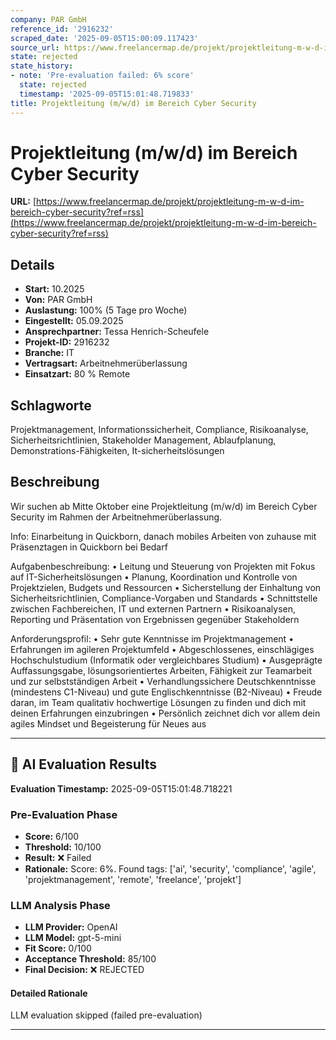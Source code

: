 ```yaml
---
company: PAR GmbH
reference_id: '2916232'
scraped_date: '2025-09-05T15:00:09.117423'
source_url: https://www.freelancermap.de/projekt/projektleitung-m-w-d-im-bereich-cyber-security?ref=rss
state: rejected
state_history:
- note: 'Pre-evaluation failed: 6% score'
  state: rejected
  timestamp: '2025-09-05T15:01:48.719833'
title: Projektleitung (m/w/d) im Bereich Cyber Security
---
```



# Projektleitung (m/w/d) im Bereich Cyber Security
**URL:** [https://www.freelancermap.de/projekt/projektleitung-m-w-d-im-bereich-cyber-security?ref=rss](https://www.freelancermap.de/projekt/projektleitung-m-w-d-im-bereich-cyber-security?ref=rss)
## Details
- **Start:** 10.2025
- **Von:** PAR GmbH
- **Auslastung:** 100% (5 Tage pro Woche)
- **Eingestellt:** 05.09.2025
- **Ansprechpartner:** Tessa Henrich-Scheufele
- **Projekt-ID:** 2916232
- **Branche:** IT
- **Vertragsart:** Arbeitnehmerüberlassung
- **Einsatzart:** 80
                                                % Remote

## Schlagworte
Projektmanagement, Informationssicherheit, Compliance, Risikoanalyse, Sicherheitsrichtlinien, Stakeholder Management, Ablaufplanung, Demonstrations-Fähigkeiten, It-sicherheitslösungen

## Beschreibung
Wir suchen ab Mitte Oktober eine Projektleitung (m/w/d) im Bereich Cyber Security im Rahmen der Arbeitnehmerüberlassung.

Info: Einarbeitung in Quickborn, danach mobiles Arbeiten von zuhause mit Präsenztagen in Quickborn bei Bedarf

Aufgabenbeschreibung:
• Leitung und Steuerung von Projekten mit Fokus auf IT-Sicherheitslösungen
• Planung, Koordination und Kontrolle von Projektzielen, Budgets und Ressourcen
• Sicherstellung der Einhaltung von Sicherheitsrichtlinien, Compliance-Vorgaben und Standards
• Schnittstelle zwischen Fachbereichen, IT und externen Partnern
• Risikoanalysen, Reporting und Präsentation von Ergebnissen gegenüber Stakeholdern

Anforderungsprofil:
• Sehr gute Kenntnisse im Projektmanagement
• Erfahrungen im agileren Projektumfeld
• Abgeschlossenes, einschlägiges Hochschulstudium (Informatik oder vergleichbares Studium)
• Ausgeprägte Auffassungsgabe, lösungsorientiertes Arbeiten, Fähigkeit zur Teamarbeit und zur selbstständigen Arbeit
• Verhandlungssichere Deutschkenntnisse (mindestens C1-Niveau) und gute Englischkenntnisse (B2-Niveau)
• Freude daran, im Team qualitativ hochwertige Lösungen zu finden und dich mit deinen Erfahrungen einzubringen
• Persönlich zeichnet dich vor allem dein agiles Mindset und Begeisterung für Neues aus

---

## 🤖 AI Evaluation Results

**Evaluation Timestamp:** 2025-09-05T15:01:48.718221

### Pre-Evaluation Phase
- **Score:** 6/100
- **Threshold:** 10/100
- **Result:** ❌ Failed
- **Rationale:** Score: 6%. Found tags: ['ai', 'security', 'compliance', 'agile', 'projektmanagement', 'remote', 'freelance', 'projekt']

### LLM Analysis Phase
- **LLM Provider:** OpenAI
- **LLM Model:** gpt-5-mini
- **Fit Score:** 0/100
- **Acceptance Threshold:** 85/100
- **Final Decision:** ❌ REJECTED

#### Detailed Rationale
LLM evaluation skipped (failed pre-evaluation)

---
